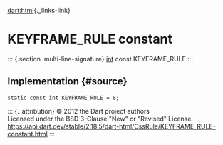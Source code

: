 [dart:html](../../dart-html/dart-html-library){._links-link}

KEYFRAME\_RULE constant
=======================

::: {.section .multi-line-signature}
[int](../../dart-core/int-class) const KEYFRAME\_RULE
:::

Implementation {#source}
--------------

``` {.language-dart data-language="dart"}
static const int KEYFRAME_RULE = 8;
```

::: {._attribution}
© 2012 the Dart project authors\
Licensed under the BSD 3-Clause \"New\" or \"Revised\" License.\
<https://api.dart.dev/stable/2.18.5/dart-html/CssRule/KEYFRAME_RULE-constant.html>
:::
